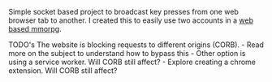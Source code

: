 Simple socket based project to broadcast key presses from one web browser tab to another.
I created this to easily use two accounts in a [web based mmorpg](https://universe.flyff.com/play#_=_).

TODO's
    The website is blocking requests to different origins (CORB). 
    - Read more on the subject to understand how to bypass this
    - Other option is using a service worker. Will CORB still affect?
    - Explore creating a chrome extension. Will CORB still affect?